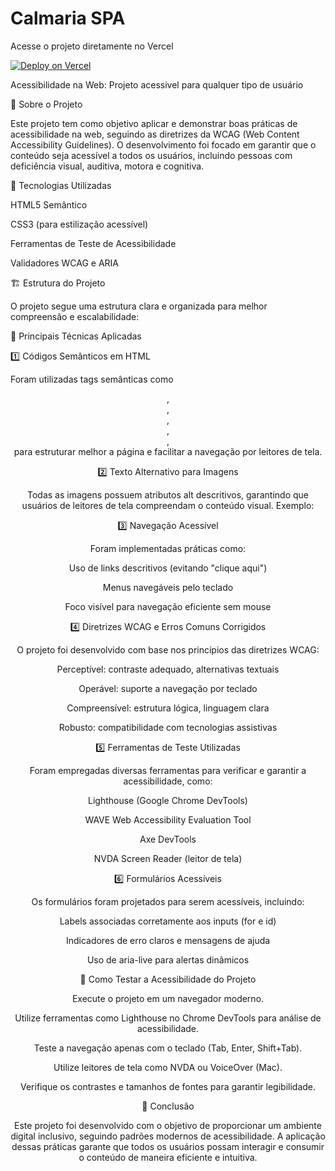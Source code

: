 # Calmaria SPA

Acesse o projeto diretamente no Vercel

[![Deploy on Vercel](https://img.shields.io/badge/Vercel-Deployed-success?style=for-the-badge&logo=vercel)](https://calmaria-spa-eta.vercel.app/)


Acessibilidade na Web: Projeto acessivel para qualquer tipo de usuário

📌 Sobre o Projeto

Este projeto tem como objetivo aplicar e demonstrar boas práticas de acessibilidade na web, seguindo as diretrizes da WCAG (Web Content Accessibility Guidelines). O desenvolvimento foi focado em garantir que o conteúdo seja acessível a todos os usuários, incluindo pessoas com deficiência visual, auditiva, motora e cognitiva.

🚀 Tecnologias Utilizadas

HTML5 Semântico

CSS3 (para estilização acessível)

Ferramentas de Teste de Acessibilidade

Validadores WCAG e ARIA

🏗️ Estrutura do Projeto

O projeto segue uma estrutura clara e organizada para melhor compreensão e escalabilidade:

🎯 Principais Técnicas Aplicadas

1️⃣ Códigos Semânticos em HTML

Foram utilizadas tags semânticas como <header>, <nav>, <main>, <section>, <article>, <footer> para estruturar melhor a página e facilitar a navegação por leitores de tela.

2️⃣ Texto Alternativo para Imagens

Todas as imagens possuem atributos alt descritivos, garantindo que usuários de leitores de tela compreendam o conteúdo visual. Exemplo:

3️⃣ Navegação Acessível

Foram implementadas práticas como:

Uso de links descritivos (evitando "clique aqui")

Menus navegáveis pelo teclado

Foco visível para navegação eficiente sem mouse

4️⃣ Diretrizes WCAG e Erros Comuns Corrigidos

O projeto foi desenvolvido com base nos princípios das diretrizes WCAG:

Perceptível: contraste adequado, alternativas textuais

Operável: suporte a navegação por teclado

Compreensível: estrutura lógica, linguagem clara

Robusto: compatibilidade com tecnologias assistivas

5️⃣ Ferramentas de Teste Utilizadas

Foram empregadas diversas ferramentas para verificar e garantir a acessibilidade, como:

Lighthouse (Google Chrome DevTools)

WAVE Web Accessibility Evaluation Tool

Axe DevTools

NVDA Screen Reader (leitor de tela)

6️⃣ Formulários Acessíveis

Os formulários foram projetados para serem acessíveis, incluindo:

Labels associadas corretamente aos inputs (for e id)

Indicadores de erro claros e mensagens de ajuda

Uso de aria-live para alertas dinâmicos

📌 Como Testar a Acessibilidade do Projeto

Execute o projeto em um navegador moderno.

Utilize ferramentas como Lighthouse no Chrome DevTools para análise de acessibilidade.

Teste a navegação apenas com o teclado (Tab, Enter, Shift+Tab).

Utilize leitores de tela como NVDA ou VoiceOver (Mac).

Verifique os contrastes e tamanhos de fontes para garantir legibilidade.

📜 Conclusão

Este projeto foi desenvolvido com o objetivo de proporcionar um ambiente digital inclusivo, seguindo padrões modernos de acessibilidade. A aplicação dessas práticas garante que todos os usuários possam interagir e consumir o conteúdo de maneira eficiente e intuitiva.
